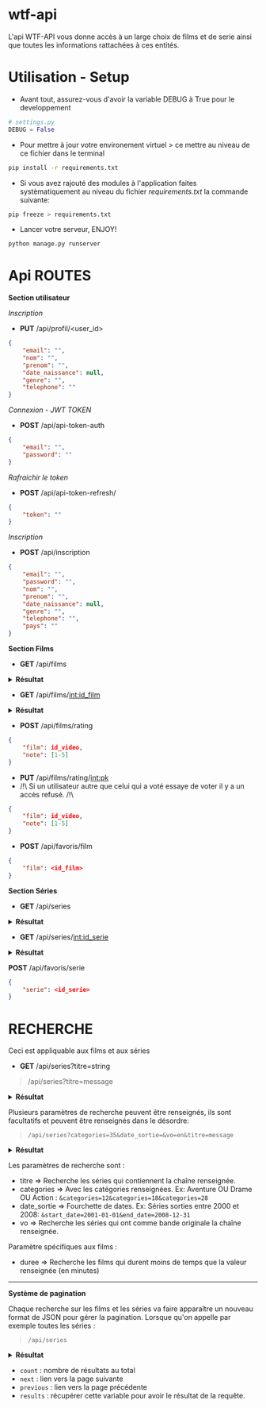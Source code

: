 # wtf-api

L'api WTF-API vous donne accès à un large choix de films et de serie ainsi que toutes les informations rattachées à ces entités.

# Utilisation - Setup
 - Avant tout, assurez-vous d'avoir la variable DEBUG à True pour le developpement

```python
# settings.py
DEBUG = False
```
- Pour mettre à jour votre environement virtuel > ce mettre au niveau de ce fichier dans le terminal
```bash
pip install -r requirements.txt
```

- Si vous avez rajouté des modules à l'application faites systèmatiquement au niveau du fichier *requirements.txt* la commande suivante:
```bash
pip freeze > requirements.txt
```

- Lancer votre serveur, ENJOY!
```bash
python manage.py runserver
```


# Api ROUTES

**Section utilisateur**

*Inscription*
- **PUT** /api/profil/<user_id>
```json
{
    "email": "",
    "nom": "",
    "prenom": "",
    "date_naissance": null,
    "genre": "",
    "telephone": ""
}
```

*Connexion - JWT TOKEN*
- **POST** /api/api-token-auth
```json
{
    "email": "",
    "password": ""
}
```

*Rafraichir le token*
- **POST** /api/api-token-refresh/
```json
{
    "token": ""
}
```

*Inscription*
- **POST** /api/inscription
```json
{
    "email": "",
    "password": "",
    "nom": "",
    "prenom": "",
    "date_naissance": null,
    "genre": "",
    "telephone": "",
    "pays": ""
}
```

**Section Films**

- **GET** /api/films
<details>
 <summary><b>Résultat</b></summary>
 <p>

```json
{
    "id_video": 12,
    "titre": "Le Monde de Nemo",
    "date_sortie": "2003-05-30",
    "poster": "/8zR2vXoXfdlknEYjfHvCbb1rJbI.jpg",
    "plot": "Dans les eaux tropicales de la Grande Barrière de corail, un poisson-clown du nom de Marin mène une existence paisible avec son fils unique, Nemo. Redoutant l'océan et ses risques imprévisibles, il fait de son mieux pour protéger son fils. Comme tous les petits poissons de son âge, celui-ci rêve pourtant d'explorer les mystérieux récifs. Lorsque Nemo disparaît, Marin devient malgré lui le héros d'une quête unique et palpitante. Le pauvre papa ignore que son rejeton à écailles a été emmené jusque dans l'aquarium d'un dentiste. Marin ne s'engagera pas seul dans l'aventure : la jolie Dory, un poisson-chirurgien bleu à la mémoire défaillante et au grand cœur, va se révéler d'une aide précieuse. Les deux poissons vont affronter d'innombrables dangers, mais l'optimisme de Dory va pousser Marin à surmonter toutes ses peurs.",
    "vo": "en",
    "scores": [],
    "duree": "101",
    "categories": [
    ],
    "productions": [
    ],
    "acteurs": []
},
{
    "id_video": 3,
    "titre": "Ombres au paradis",
    "date_sortie": "1986-10-17",
    "poster": "/nj01hspawPof0mJmlgfjuLyJuRN.jpg",
    "plot": "L'histoire d'amour d'un conducteur de camion a ordures, Nikander, et d'une caissiere de supermarche, Ilona. Un des rares films du nouveau cinema finlandais enfin sur nos ecrans.",
    "vo": "fi",
    "scores": [],
    "duree": "73",
    "categories": [
    ],
    "productions": [
    ],
    "acteurs": []
  }
```

</p>
</details>


- **GET** /api/films/<int:id_film>

<details>
 <summary><b>Résultat</b></summary>
 <p>
  
```json
{
    "id_video": 12,
    "titre": "Le Monde de Nemo",
    "date_sortie": "2003-05-30",
    "poster": "/8zR2vXoXfdlknEYjfHvCbb1rJbI.jpg",
    "plot": "Dans les eaux tropicales de la Grande Barrière de corail, un poisson-clown du nom de Marin mène une existence paisible avec son fils unique, Nemo. Redoutant l'océan et ses risques imprévisibles, il fait de son mieux pour protéger son fils. Comme tous les petits poissons de son âge, celui-ci rêve pourtant d'explorer les mystérieux récifs. Lorsque Nemo disparaît, Marin devient malgré lui le héros d'une quête unique et palpitante. Le pauvre papa ignore que son rejeton à écailles a été emmené jusque dans l'aquarium d'un dentiste. Marin ne s'engagera pas seul dans l'aventure : la jolie Dory, un poisson-chirurgien bleu à la mémoire défaillante et au grand cœur, va se révéler d'une aide précieuse. Les deux poissons vont affronter d'innombrables dangers, mais l'optimisme de Dory va pousser Marin à surmonter toutes ses peurs.",
    "vo": "en",
    "scores": [],
    "duree": "101",
    "categories": [
    ],
    "productions": [
    ],
    "acteurs": []
}
```

</p>
</details>

- **POST** /api/films/rating
```json
{
    "film": id_video,
    "note": [1-5]
}
```

- **PUT** /api/films/rating/<int:pk>
- /!\ Si un utilisateur autre que celui qui a voté essaye de voter il y a un accès refusé. /!\
```json
{
    "film": id_video,
    "note": [1-5]
}
```

- **POST** /api/favoris/film
```json
{
    "film": <id_film>
}
```

**Section Séries**

- **GET** /api/series

<details>
 <summary><b>Résultat</b></summary>
 <p>
  
```json
 {
        "id_video": 1,
        "titre": "Pride",
        "date_sortie": "2004-01-12",
        "poster": "/9Ub2BwnLYKoiSaQF93ItyXriCon.jpg",
        "plot": "Satonaka Halu est un joueur de hockey dans l'équipe des Scorpions dont il est capitaine. Et à cause de son engagement dans ce sport, il ne peut considérer l'amour que comme un jeu, aucune relation durable n'est envisageable sans risquer de blesser la femme qu'il aime.\n\nMurase Aki est quant à elle, une femme d'affaires qui passe la plupart de son temps à attendre que son fiancé revienne. Celui-ci l'a quitté deux ans plus tôt pour aller étudier l'architecture à l'étranger et, lui a promis qu'à son retour, ils se marieront.\n\nHalu et Aki sont opposés dans leur conception de l'amour mais malgré tout, décident de sortir ensemble en attendant que le petit ami d'Aki ne revienne. Mais leur relation est aussi la rencontre entre la rage de vaincre dans un sport violent et l'amour.",
        "vo": "ja",
        "nb_saison": 1,
        "categories": [
            {
                "id_categ": 18,
                "libelle": "Drame"
            }
        ],
        "productions": [],
        "saisons": [
            {
                "id_saison": 2328126,
                "nb_episode": "11",
                "nom": "Saison 1",
                "num_saison": 1
            }
        ]
    },
    {
        "id_video": 3,
        "titre": "The Message",
        "date_sortie": "2006-05-20",
        "poster": "/wK9h8FwbmOWlMyW6fT2C6yFPvSu.jpg",
        "plot": "The Message was a surreal comedy series which spoofs current practices in the television industry. It originally aired in 2006 on BBC Three. It consisted of six episodes, and was not renewed after the first season.",
        "vo": "en",
        "nb_saison": 1,
        "categories": [
            {
                "id_categ": 35,
                "libelle": "Comedy"
            }
        ],
        "productions": [],
        "saisons": [
            {
                "id_saison": 2328129,
                "nb_episode": "6",
                "nom": "Season 1",
                "num_saison": 1
            }
        ]
    }
```

</p>
</details>


- **GET** /api/series/<int:id_serie>
<details>
 <summary><b>Résultat</b></summary>
 <p>
  
```json
{
    "id_video": 3,
    "titre": "The Message",
    "date_sortie": "2006-05-20",
    "poster": "/wK9h8FwbmOWlMyW6fT2C6yFPvSu.jpg",
    "plot": "The Message was a surreal comedy series which spoofs current practices in the television industry. It originally aired in 2006 on BBC Three. It consisted of six episodes, and was not renewed after the first season.",
    "vo": "en",
    "nb_saison": 1,
    "categories": [
        {
            "id_categ": 35,
            "libelle": "Comedy"
        }
    ],
    "productions": [],
    "saisons": [
        {
            "id_saison": 2328129,
            "nb_episode": "6",
            "nom": "Season 1",
            "num_saison": 1
        }
    ]
}
```

</p>
</details>

**POST** /api/favoris/serie
```json
{
    "serie": <id_serie>
}
```



# RECHERCHE

Ceci est appliquable aux films et aux séries

- **GET** /api/series?titre=string
 
> /api/series?titre=message

<details>
<summary><b>Résultat</b></summary>
<p>
 
 ```json
  {
        "id_video": 3,
        "titre": "The Message",
        "date_sortie": "2006-05-20",
        ...
  }
 ```

 <p>
 </details>
 
 Plusieurs paramètres de recherche peuvent être renseignés, ils sont facultatifs et peuvent être renseignés dans le désordre:
 
 > `/api/series?categories=35&date_sortie=&vo=en&titre=message`
 
 <details>
 <summary><b>Résultat</b></summary>
 <p>
  
  ```json
  {
        "id_video": 3,
        "titre": "The Message",
        "date_sortie": "2006-05-20",
        ...
  }
 ```
 
 </p>
 </details>
 
Les paramètres de recherche sont :
* titre => Recherche les séries qui contiennent la chaîne renseignée.
* categories => Avec les catégories renseignées. Ex: Aventure OU Drame OU Action : `&categories=12&categories=18&categories=28`
* date_sortie => Fourchette de dates. Ex: Séries sorties entre 2000 et 2008: `&start_date=2001-01-01&end_date=2008-12-31`
* vo => Recherche les séries qui ont comme bande originale la chaîne renseignée.
 
 Paramètre spécifiques aux films :
 * duree => Recherche les films qui durent moins de temps que la valeur renseignée (en minutes)

---

**Système de pagination**

Chaque recherche sur les films et les séries va faire apparaître un nouveau format de JSON pour gérer la pagination.
Lorsque qu'on appelle par exemple toutes les séries :

 > `/api/series`
 
 <details>
 <summary><b>Résultat</b></summary>
 <p>
 
 ```json
{
    "count": 11528,
    "next": "https://wtf-api-v1.herokuapp.com/api/series?page=2",
    "previous": null,
    "results": [
        {
            "id_video": 1,
            "titre": "Pride",
            ...
        }
    ]
}
 ```
 
</p>
</details>

* `count` : nombre de résultats au total
* `next` : lien vers la page suivante
* `previous` : lien vers la page précédente
* `results` : récupérer cette variable pour avoir le résultat de la requête.
